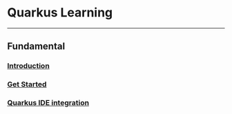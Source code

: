 # Quarkus Learning

<hr>

## Fundamental


### [Introduction](Fundamental/introduction.md)

### [Get Started](Fundamental/get_started.md)

### [Quarkus IDE integration](Fundamental/quarkus_ide_integration.md)



